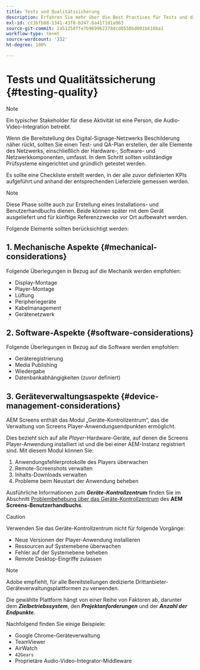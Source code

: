 ```yaml
---
title: Tests und Qualitätssicherung
description: Erfahren Sie mehr über die Best Practices für Tests und die Qualitätssicherung von AEM Screens.
exl-id: cc3bfb88-1341-43f8-b247-6a41f1d1a963
source-git-commit: 2a51258ffe7b969962378dcd0558bd001b616ba1
workflow-type: tm+mt
source-wordcount: '332'
ht-degree: 100%

---
```


# Tests und Qualitätssicherung {#testing-quality}

>[!NOTE]
>Ein typischer Stakeholder für diese Aktivität ist eine Person, die Audio-Video-Integration betreibt.

Wenn die Bereitstellung des Digital-Signage-Netzwerks Beschilderung näher rückt, sollten Sie einen Test- und QA-Plan erstellen, der alle Elemente des Netzwerks, einschließlich der Hardware-, Software- und Netzwerkkomponenten, umfasst.
In dem Schritt sollten vollständige Prüfsysteme eingerichtet und gründlich getestet werden.

Es sollte eine Checkliste erstellt werden, in der alle zuvor definierten KPIs aufgeführt und anhand der entsprechenden Lieferziele gemessen werden.

>[!NOTE]
>
>Diese Phase sollte auch zur Erstellung eines Installations- und Benutzerhandbuchs dienen. Beide können später mit dem Gerät ausgeliefert und für künftige Referenzzwecke vor Ort aufbewahrt werden.

Folgende Elemente sollten berücksichtigt werden:

## 1. Mechanische Aspekte {#mechanical-considerations}

Folgende Überlegungen in Bezug auf die Mechanik werden empfohlen:

* Display-Montage
* Player-Montage
* Lüftung
* Peripheriegeräte
* Kabelmanagement
* Gerätenetzwerk

## 2. Software-Aspekte {#software-considerations}

Folgende Überlegungen in Bezug auf die Software werden empfohlen:

* Geräteregistrierung
* Media Publishing
* Wiedergabe
* Datenbankabhängigkeiten (zuvor definiert)


## 3. Geräteverwaltungsaspekte {#device-management-considerations}

AEM Screens enthält das Modul „Geräte-Kontrollzentrum“, das die Verwaltung von Screens Player-Anwendungsendpunkten ermöglicht.

Dies bezieht sich auf alle *Player*-Hardware-Geräte, auf denen die Screens Player-Anwendung installiert ist und die bei einer AEM-Instanz registriert sind.
Mit diesem Modul können Sie:

1. Anwendungsfehlerprotokolle des Players überwachen
1. Remote-Screenshots verwalten
1. Inhalts-Downloads verwalten
1. Probleme beim Neustart der Anwendung beheben

Ausführliche Informationen zum ***Geräte-Kontrollzentrum*** finden Sie im Abschnitt [Problembehebung über das Geräte-Kontrollzentrum](https://experienceleague.adobe.com/de/docs/experience-manager-screens/user-guide/troubleshooting/monitoring-screens) des **AEM Screens-Benutzerhandbuchs**.

>[!CAUTION]
>
>Verwenden Sie das Geräte-Kontrollzentrum nicht für folgende Vorgänge:
>
>* Neue Versionen der Player-Anwendung installieren
>* Ressourcen auf Systemebene überwachen
>* Fehler auf der Systemebene beheben
>* Remote Desktop-Eingriffe zulassen


>[!NOTE]
>
> Adobe empfiehlt, für alle Bereitstellungen dedizierte Drittanbieter-Geräteverwaltungsplattformen zu verwenden.

Die gewählte Plattform hängt von einer Reihe von Faktoren ab, darunter dem ***Zielbetriebssystem***, den ***Projektanforderungen*** und der ***Anzahl der Endpunkte***.

Nachfolgend finden Sie einige Beispiele:

* Google Chrome-Geräteverwaltung
* TeamViewer
* AirWatch
* `42Gears`
* Proprietäre Audio-Video-Integrator-Middleware
